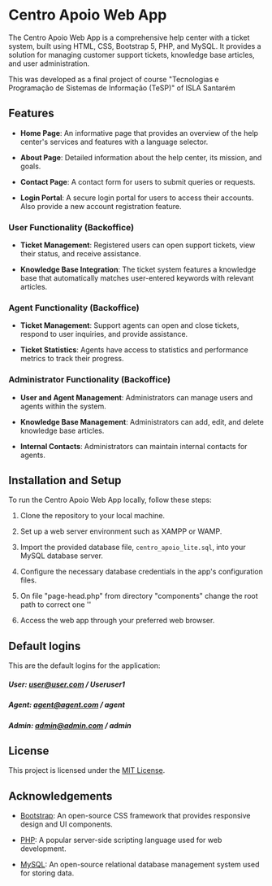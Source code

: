 # Centro Apoio Web App

The Centro Apoio Web App is a comprehensive help center with a ticket system, built using HTML, CSS, Bootstrap 5, PHP, and MySQL. It provides a solution for managing customer support tickets, knowledge base articles, and user administration.

This was developed as a final project of course "Tecnologias e Programação de Sistemas de Informação (TeSP)" of ISLA Santarém 

## Features

- **Home Page**: An informative page that provides an overview of the help center's services and features with a language selector.

- **About Page**: Detailed information about the help center, its mission, and goals.

- **Contact Page**: A contact form for users to submit queries or requests.

- **Login Portal**: A secure login portal for users to access their accounts. Also provide a new account registration feature.

### User Functionality (Backoffice)

- **Ticket Management**: Registered users can open support tickets, view their status, and receive assistance.

- **Knowledge Base Integration**: The ticket system features a knowledge base that automatically matches user-entered keywords with relevant articles.

### Agent Functionality (Backoffice)

- **Ticket Management**: Support agents can open and close tickets, respond to user inquiries, and provide assistance.

- **Ticket Statistics**: Agents have access to statistics and performance metrics to track their progress.

### Administrator Functionality (Backoffice)

- **User and Agent Management**: Administrators can manage users and agents within the system.

- **Knowledge Base Management**: Administrators can add, edit, and delete knowledge base articles.

- **Internal Contacts**: Administrators can maintain internal contacts for agents.

## Installation and Setup

To run the Centro Apoio Web App locally, follow these steps:

1. Clone the repository to your local machine.

2. Set up a web server environment such as XAMPP or WAMP.

3. Import the provided database file, `centro_apoio_lite.sql`, into your MySQL database server.

4. Configure the necessary database credentials in the app's configuration files.

5. On file "page-head.php" from directory "components" change the root path to correct one '<base href="http://localhost/centro_apoio/centro_apoio/root/" />'

6. Access the web app through your preferred web browser.


## Default logins

This are the default logins for the application:

##### User: user@user.com / Useruser1
##### Agent: agent@agent.com / agent
##### Admin: admin@admin.com / admin

## License

This project is licensed under the [MIT License](LICENSE).


## Acknowledgements

- [Bootstrap](https://getbootstrap.com): An open-source CSS framework that provides responsive design and UI components.

- [PHP](https://www.php.net): A popular server-side scripting language used for web development.

- [MySQL](https://www.mysql.com): An open-source relational database management system used for storing data.